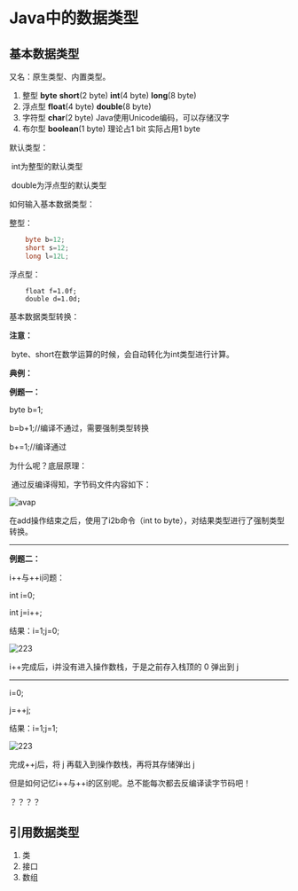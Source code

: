 # Java中的数据类型

## 基本数据类型

又名：原生类型、内置类型。

1. 整型 **byte** **short**(2 byte) **int**(4 byte) **long**(8 byte)
2. 浮点型 **float**(4 byte) **double**(8 byte)
3. 字符型 **char**(2 byte) Java使用Unicode编码，可以存储汉字
4. 布尔型 **boolean**(1 byte) 理论占1 bit 实际占用1 byte



默认类型：

​	int为整型的默认类型

​	double为浮点型的默认类型



如何输入基本数据类型：

整型：

```java
	byte b=12;
	short s=12;
	long l=12L;
```
浮点型：

		float f=1.0f;
		double d=1.0d;
基本数据类型转换：



**注意：**

​	byte、short在数学运算的时候，会自动转化为int类型进行计算。

**典例：**

**例题一：**

byte b=1;

b=b+1;//编译不通过，需要强制类型转换

b+=1;//编译通过

为什么呢？底层原理：

​	通过反编译得知，字节码文件内容如下：

![avap](H:\GitRepository\Notes\java\img\javap.png)

在add操作结束之后，使用了i2b命令（int to byte），对结果类型进行了强制类型转换。

----

**例题二：**

i++与++i问题：

int i=0;

int j=i++;

结果：i=1;j=0;

![223](H:\GitRepository\Notes\java\img\123.png)

i++完成后，i并没有进入操作数栈，于是之前存入栈顶的 0 弹出到 j





----

i=0;

j=++j;

结果：i=1;j=1;

![223](H:\GitRepository\Notes\java\img\223.png)

完成++j后，将 j 再载入到操作数栈，再将其存储弹出 j





但是如何记忆i++与++i的区别呢。总不能每次都去反编译读字节码吧！

？？？？

























## 引用数据类型

1. 类
2. 接口
3. 数组

